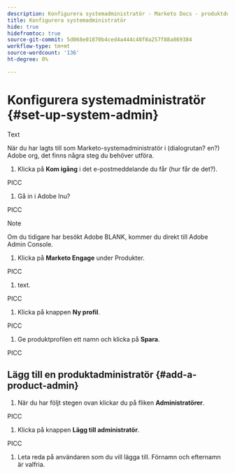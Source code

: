 ```yaml
---
description: Konfigurera systemadministratör - Marketo Docs - produktdokumentation
title: Konfigurera systemadministratör
hide: true
hidefromtoc: true
source-git-commit: 5d068e01870b4ced4a444c48f8a257f88a869384
workflow-type: tm+mt
source-wordcount: '136'
ht-degree: 0%

---
```


# Konfigurera systemadministratör {#set-up-system-admin}

Text

När du har lagts till som Marketo-systemadministratör i (dialogrutan? en?) Adobe org, det finns några steg du behöver utföra.

1. Klicka på **Kom igång** i det e-postmeddelande du får (hur får de det?).

PICC

1. Gå in i Adobe Inu?

PICC

>[!NOTE]
>
>Om du tidigare har besökt Adobe BLANK, kommer du direkt till Adobe Admin Console.

1. Klicka på **Marketo Engage** under Produkter.

PICC

1. text.

PICC

1. Klicka på knappen **Ny profil**.

PICC

1. Ge produktprofilen ett namn och klicka på **Spara**.

PICC

## Lägg till en produktadministratör {#add-a-product-admin}

1. När du har följt stegen ovan klickar du på fliken **Administratörer**.

PICC

1. Klicka på knappen **Lägg till administratör**.

PICC

1. Leta reda på användaren som du vill lägga till. Förnamn och efternamn är valfria.